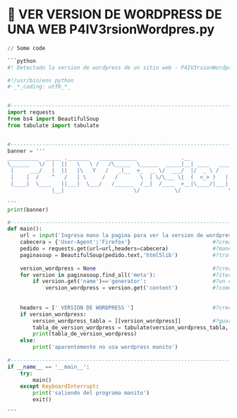 # 👹 VER VERSION DE WORDPRESS DE UNA WEB                           P4IV3rsionWordpres.py

````python
// Some code

```python
#! Detectado la version de wordpress de un sitio web - P4IV3rsionWordpres.py - By P4IM0N 

#!/usr/bin/env python
#·_*_coding: utf8_*_


#--------------------------------------------------------------------------------------------------------------
import requests
from bs4 import BeautifulSoup
from tabulate import tabulate


#--------------------------------------------------------------------------------------------------------------
banner = '''
__________  _____ ._______   ____________              .__              __      __   .___                            
\______   \/  |  ||   \   \ /   /\_____  \______  _____|__| ____   ____/  \    /  \__| _/____________   ____   ______
 |     ___/   |  ||   |\   Y   /   _(__  <_  __ \/  ___/  |/  _ \ /    \   \/\/   / __ |\____ \_  __ \_/ __ \ /  ___/
 |    |  /    ^   /   | \     /   /       \  | \/\___ \|  (  <_> )   |  \        / /_/ ||  |_> >  | \/\  ___/ \___ \ 
 |____|  \____   ||___|  \___/   /______  /__|  /____  >__|\____/|___|  /\__/\  /\____ ||   __/|__|    \___  >____  >
              |__|                      \/           \/               \/      \/      \/|__|               \/     \/ 

'''
print(banner)

#--------------------------------------------------------------------------------------------------------------
def main():
    url = input('Ingresa mano la pagina para ver la version de wordpress: ')      #?pedimos la pagina a abalizar
    cabecera = {'User-Agent':'Firefox'}                          #?creamos la cabecera de la pagina
    pedido = requests.get(url=url,headers=cabecera)              #?mandamos una solicitud de tipo get con la cabecera y la url que se usara para recibir el html de respuesta 
    paginasoup = BeautifulSoup(pedido.text,'html5lib')           #?tratamos y damos formato al html del pedido usando beautifousoup y un formato de html5lib para luego usar los metodos de esta libreria y buscar etiquetas que nos sirvan para saber la version de wordpress
    
    version_wordpress = None                                     #?creao una variable None para luego usarla en un condicional si no se encontro version 
    for version in paginasoup.find_all('meta'):                  #?iteramos con for y el metodo de bs4 .find_all dentor de todas las etiquertas 'meta'
        if version.get('name')=='generator':                     #?un condicional que la llamar con get y dentro de cada etiqueta 'meta' que se encontro si esta contiene el valor generator pase el condicional
            version_wordpress = version.get('content')           #?como aca ya obtuvimos las etiquetas meta, con valor generator que son las que contienen la version e wordpress, sabemos que estamos ante esa informacion, por ende le pediomos que lea el valr quye contiene 'content' cpor que dentro de el esta la respectiva version de wordpress
            
    
    headers = [' VERSION DE WORDPRESS ']                         #?creo el encabezado de la tabla
    if version_wordpress:
        version_wordpress_tabla = [[version_wordpress]]          #?guardo la informacion de version en formato de lista para ser mostrada en la tabla 
        tabla_de_version_wordpress = tabulate(version_wordpress_tabla, headers, tablefmt="grid")   #?usamos tabulate con el parametro de primero la informacion version_wordpress_tabla, luego el headers y el tipo de tabla que usaremos 
        print(tabla_de_version_wordpress)
    else:
        print('aparentemente no usa wordpress manito')           
            
#--------------------------------------------------------------------------------------------------------------
if __name__ == '__main__':
    try:
        main()
    except KeyboardInterrupt:
        print('saliendo del programa manito')
        exit()    

```
````
